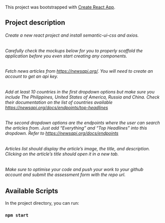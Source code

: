 This project was bootstrapped with [Create React App](https://github.com/facebook/create-react-app).

## Project description

###### Create a new react project and install semantic-ui-css and axios.

###### Carefully check the mockups below for you to properly scaffold the application before you even start creating any components.
###### Fetch news articles from https://newsapi.org/. You will need to create an account to get an api key.
###### Add at least 10 countries in the first dropdown options but make sure you include The Philippines, United States of America, Russia and China. Check their documentation on the list of countries available https://newsapi.org/docs/endpoints/top-headlines
###### The second dropdown options are the endpoints where the user can search the articles from. Just add “Everything” and “Top Headlines” into this dropdown. Refer to https://newsapi.org/docs/endpoints
###### Articles list should display the article’s image, the title, and description. Clicking on the article’s title should open it in a new tab.
###### Make sure to optimise your code and push your work to your github account and submit the assessment form with the repo url.



## Available Scripts

In the project directory, you can run:

### `npm start`
